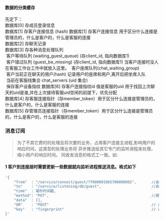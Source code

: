 #### 数据的分类缓存

先定下：  
数据库[0] 存成员登录信息  
数据库[1] 存客户连接信息 (hash)
数据库[1] 存客户连接信息 用于区分什么连接是管理员的，什么是客户的，什么是客服的连接   
数据库[2] 存聊天记录  
数据库[3] 存各种消息处理队列   
  &nbsp;客户等待队列 (waiting_guest_queue) (存client_id, 指向数据库1)   
  &nbsp;客户错过队列 (guest_be_missing) (存client_id, 指向数据库1) 当客户连接时没人在客服工作台工作中就放入这里。
  &nbsp;客户座席队列(chat_waiting_group)  
  &nbsp;客户当前正在聊天的用户(hash) 记录用户的座席和用户,离开后把坐席入队    
  &nbsp;当前在客服线集合 chat_servers (uid 集合)   
  &nbsp;保存客户设备指纹
数据库[6] 存客户连接指纹id 值是客服的uid  用于找回上次聊天的uid是谁,并在上次接待客服uid空闲的前提下，优先分配  
数据库[4] 存客服连接指针（存member_token）用于区分什么连接是管理员的，什么是客户的，什么是客服的连接   
数据库[5] 存管理员连接指针（存member_token）用于区分什么连接是管理员的，什么是客户的，什么是客服的连接   

### 消息订阅
>为了不其它费时的处理且将次要的业务，占用客户连接主进程,影响用户的响应时间，这类型的处理业务将
异步推送给其它专门的监听进程来处理，缩小用户的响应时间。 
>同收发消息的格式工一致。如:

#### 1  客户到连接层时需要更新一些数据就向监听进程推送消息。格式如下
``` PHP
'{
    "from"  : "/service/connect/guest/7f0000010b5700000002",       //由连接层发出要数据持久化更新的推送
    "to"    : "/service/listening/db/guest",                       //由于监听进程的db方法来持久化到guest表中 
    "time"  : 毫秒时间戳,
    "method": "PUT",                                               //是更新
    "data"  : [],
    "OR"    : "POST"                                               // 选项参数 如果更新失败就新增
    "key"   : "fingerprint"                                        // 选项参数 标注guest表的查找索引是fingerpring参数 
}'
```



  
  

